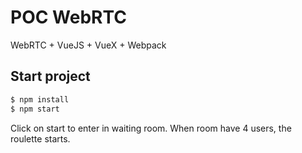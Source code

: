 # POC WebRTC

WebRTC + VueJS + VueX + Webpack

## Start project
  
```sh
$ npm install
$ npm start
```

Click  on start to enter in waiting room.
When room have 4 users, the roulette starts.
